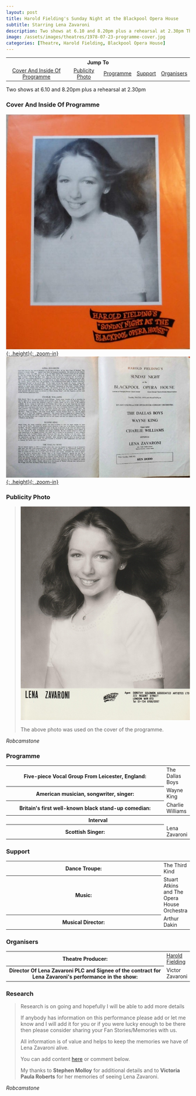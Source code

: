 ```yaml
---
layout: post
title: Harold Fielding's Sunday Night at the Blackpool Opera House
subtitle: Starring Lena Zavaroni
description: Two shows at 6.10 and 8.20pm plus a rehearsal at 2.30pm The Contract for the show was signed by Victor Zavaroni.
image: /assets/images/theatres/1978-07-23-programme-cover.jpg
categories: [Theatre, Harold Fielding, Blackpool Opera House]
---
```


<table style="text-align:center;">
<tr><th colspan="5">Jump To</th></tr>

<tr>
<td><a href="#cover-and-inside-of-programme">Cover And Inside Of Programme</a></td>
<td><a href="#publicity-photo">Publicity Photo</a></td>
<td><a href="#programme">Programme</a></td>
<td><a href="#support">Support</a></td>
<td><a href="#organisers">Organisers</a></td>
</tr>
</table>

Two shows at 6.10 and 8.20pm plus a rehearsal at 2.30pm

### Cover And Inside Of Programme
[![](/assets/images/theatres/1978-07-23-programme-cover.jpg){: .height}{: .zoom-in}](/assets/images/theatres/1978-07-23-programme-cover.jpg)
[![](/assets/images/theatres/1978-07-23-programme-inside.jpg){: .height}{: .zoom-in}](/assets/images/theatres/1978-07-23-programme-inside.jpg)

### Publicity Photo
> ![](/assets/images/publicity/1978-lena-zavaroni.jpg)
>
> The above photo was used on the cover of the programme.

<cite>Robcamstone</cite>

### Programme
<table>
<tr><th style="width:440px;">Five-piece Vocal Group From Leicester, England:</th><td>The Dallas Boys</td></tr>
<tr><th>American musician, songwriter, singer:</th><td>Wayne King</td></tr>
<tr><th>Britain's first well-known black stand-up comedian:</th><td>Charlie Williams</td></tr>
<tr><th colspan="2" style="text-align:center;">Interval</th></tr>
<tr><th>Scottish Singer:</th><td>Lena Zavaroni</td></tr>
</table>

### Support
<table>
<tr><th style="width:440px;">Dance Troupe:</th><td>The Third Kind</td></tr>
<tr><th>Music:</th><td>Stuart Atkins and The Opera House Orchestra</td></tr>
<tr><th>Musical Director:</th><td>Arthur Dakin</td></tr>
</table>

### Organisers
<table>
<tr><th>Theatre Producer:</th><td><a href="/biography/harold-fielding">Harold Fielding</a></td></tr>
<tr><th style="width:440px;">Director Of Lena Zavaroni PLC and Signee of the contract for Lena Zavaroni's performance in the show:</th><td>Victor Zavaroni</td></tr>
</table>

### Research
> Research is on going and hopefully I will be able to add more details
>
> If anybody has information on this performance please add or let me know and I will add it for you or if you were lucky enough to be there then please consider sharing your Fan Stories/Memories with us.
>
> All information is of value and helps to keep the memories we have of Lena Zavaroni alive.
>
> You can add content [here](https://github.com/FanzOfLenaZavaroni/fanzoflenazavaroni.github.io) or comment below.
>
> My thanks to **Stephen Molloy** for additional details and to **Victoria Paula Roberts** for her memories of seeing Lena Zavaroni.

<cite>Robcamstone</cite>

<style>
.height {width:auto; height:318.87px;}
.fb {
    background-color: #f2f3f5;
    box-sizing: border-box;
    color: #1c1e21;
    display: inline-block;
    line-height: 16px;
    padding: 10px;
    max-width: 100%;
    word-wrap: break-word;
    position: relative;
    white-space: normal;
    word-break: break-word;
    width: 100%;
}
</style>

